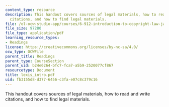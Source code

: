 ```yaml
---
content_type: resource
description: This handout covers sources of legal materials, how to read and write
  citations, and how to find legal materials.
file: /ol-ocw-studio-app/courses/6-912-introduction-to-copyright-law-january-iap-2006/fb3155d8d3776456c3fae07c8c379c16_lexis_intro.pdf
file_size: 97280
file_type: application/pdf
learning_resource_types:
- Readings
license: https://creativecommons.org/licenses/by-nc-sa/4.0/
ocw_type: OCWFile
parent_title: Readings
parent_type: CourseSection
parent_uid: b24e6264-bfc7-fca7-a5b9-2520077cf867
resourcetype: Document
title: lexis_intro.pdf
uid: fb3155d8-d377-6456-c3fa-e07c8c379c16
---
```

This handout covers sources of legal materials, how to read and write citations, and how to find legal materials.